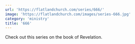 ```yaml
---
url: 'https://flatlandchurch.com/series/666/'
image: 'https://flatlandchurch.com/images/series-666.jpg'
category: 'ministry'
title: '666'
---
```


Check out this series on the book of Revelation.

